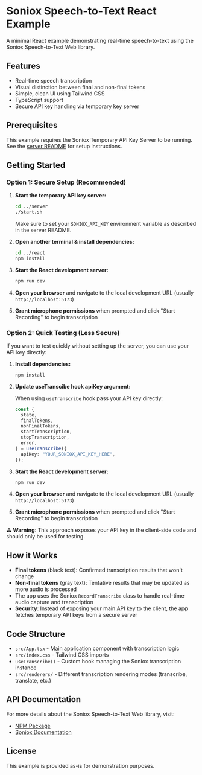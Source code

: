 # Soniox Speech-to-Text React Example

A minimal React example demonstrating real-time speech-to-text using the Soniox Speech-to-Text Web library.

## Features

- Real-time speech transcription
- Visual distinction between final and non-final tokens
- Simple, clean UI using Tailwind CSS
- TypeScript support
- Secure API key handling via temporary key server

## Prerequisites

This example requires the Soniox Temporary API Key Server to be running. See the [server README](../server/README.md) for setup instructions.

## Getting Started

### Option 1: Secure Setup (Recommended)

1. **Start the temporary API key server:**

   ```bash
   cd ../server
   ./start.sh
   ```

   Make sure to set your `SONIOX_API_KEY` environment variable as described in the server README.

2. **Open another terminal & install dependencies:**

   ```bash
   cd ../react
   npm install
   ```

3. **Start the React development server:**

   ```bash
   npm run dev
   ```

4. **Open your browser** and navigate to the local development URL (usually `http://localhost:5173`)

5. **Grant microphone permissions** when prompted and click "Start Recording" to begin transcription

### Option 2: Quick Testing (Less Secure)

If you want to test quickly without setting up the server, you can use your API key directly:

1. **Install dependencies:**

   ```bash
   npm install
   ```

2. **Update useTranscibe hook apiKey argument:**

   When using `useTranscribe` hook pass your API key directly:
   ```typescript
   const {
     state,
     finalTokens,
     nonFinalTokens,
     startTranscription,
     stopTranscription,
     error,
   } = useTranscribe({
     apiKey: "YOUR_SONIOX_API_KEY_HERE",
   });
   ```

3. **Start the React development server:**

   ```bash
   npm run dev
   ```

4. **Open your browser** and navigate to the local development URL (usually `http://localhost:5173`)

5. **Grant microphone permissions** when prompted and click "Start Recording" to begin transcription

**⚠️ Warning**: This approach exposes your API key in the client-side code and should only be used for testing.

## How it Works

- **Final tokens** (black text): Confirmed transcription results that won't change
- **Non-final tokens** (gray text): Tentative results that may be updated as more audio is processed
- The app uses the Soniox `RecordTranscribe` class to handle real-time audio capture and transcription
- **Security**: Instead of exposing your main API key to the client, the app fetches temporary API keys from a secure server

## Code Structure

- `src/App.tsx` - Main application component with transcription logic
- `src/index.css` - Tailwind CSS imports
- `useTranscribe()` - Custom hook managing the Soniox transcription instance
- `src/renderers/` - Different transcription rendering modes (transcribe, translate, etc.)

## API Documentation

For more details about the Soniox Speech-to-Text Web library, visit:

- [NPM Package](https://www.npmjs.com/package/@soniox/speech-to-text-web)
- [Soniox Documentation](https://soniox.com/docs)

## License

This example is provided as-is for demonstration purposes.

